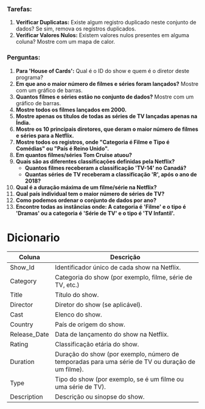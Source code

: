 ### Tarefas:

1. **Verificar Duplicatas:** Existe algum registro duplicado neste conjunto de dados? Se sim, remova os registros duplicados.
2. **Verificar Valores Nulos:** Existem valores nulos presentes em alguma coluna? Mostre com um mapa de calor.

### Perguntas:

1. **Para 'House of Cards':** Qual é o ID do show e quem é o diretor deste programa?
2. **Em que ano o maior número de filmes e séries foram lançados?** Mostre com um gráfico de barras.
3. **Quantos filmes e séries estão no conjunto de dados?** Mostre com um gráfico de barras.
4. **Mostre todos os filmes lançados em 2000.**
5. **Mostre apenas os títulos de todas as séries de TV lançadas apenas na Índia.**
6. **Mostre os 10 principais diretores, que deram o maior número de filmes e séries para a Netflix.**
7. **Mostre todos os registros, onde "Categoria é Filme e Tipo é Comédias" ou "País é Reino Unido".**
8. **Em quantos filmes/séries Tom Cruise atuou?**
9. **Quais são as diferentes classificações definidas pela Netflix?**
   - **Quantos filmes receberam a classificação 'TV-14' no Canadá?**
   - **Quantas séries de TV receberam a classificação 'R', após o ano de 2018?**
10. **Qual é a duração máxima de um filme/série na Netflix?**
11. **Qual país individual tem o maior número de séries de TV?**
12. **Como podemos ordenar o conjunto de dados por ano?**
13. **Encontre todas as instâncias onde: A categoria é 'Filme' e o tipo é 'Dramas' ou a categoria é 'Série de TV' e o tipo é 'TV Infantil'.**


# Dicionario

| Coluna       | Descrição                                                |
|--------------|----------------------------------------------------------|
| Show_Id      | Identificador único de cada show na Netflix.            |
| Category     | Categoria do show (por exemplo, filme, série de TV, etc.)|
| Title        | Título do show.                                          |
| Director     | Diretor do show (se aplicável).                          |
| Cast         | Elenco do show.                                          |
| Country      | País de origem do show.                                  |
| Release_Date | Data de lançamento do show na Netflix.                   |
| Rating       | Classificação etária do show.                            |
| Duration     | Duração do show (por exemplo, número de temporadas para uma série de TV ou duração de um filme). |
| Type         | Tipo do show (por exemplo, se é um filme ou uma série de TV). |
| Description  | Descrição ou sinopse do show.                           |
